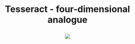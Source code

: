 # <p align="center">  Tesseract - four-dimensional analogue </p>


<p align="center"> 
 <img src="https://user-images.githubusercontent.com/113218619/235282961-b85e69fe-6d0f-4b7e-aeb0-bc7171fa3eb8.gif" />

